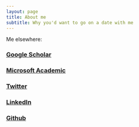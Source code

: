 ```yaml
---
layout: page
title: About me
subtitle: Why you'd want to go on a date with me
---
```


Me elsewhere:

### [Google Scholar](https://scholar.google.com/citations?user=V8Ueo9cAAAAJ)
### [Microsoft Academic](https://academic.microsoft.com/profile/5gjhgf2i-04h4-4654-ejge-f315fiehh811/AndreasWilm/publication)
### [Twitter](https://twitter.com/me_myself_andy)
### [LinkedIn](https://www.linkedin.com/in/andreas-wilm/)
### [Github](https://github.com/andreas-wilm)

